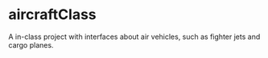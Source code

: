 # aircraftClass
A in-class project with interfaces about air vehicles, such as fighter jets and cargo planes.
